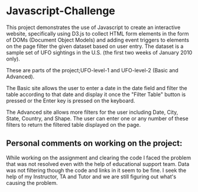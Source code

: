 # Javascript-Challenge

This project demonstrates the use of Javascript to create an interactive website, specifically using D3.js to collect HTML form elements in the form of DOMs (Document Object Models) and adding event triggers to elements on the page filter the given dataset based on user entry. The dataset is a sample set of UFO sightings in the U.S. (the first two weeks of January 2010 only).

These are parts of the project;UFO-level-1 and UFO-level-2 (Basic and Advanced).

The Basic site allows the user to enter a date in the date field and filter the table according to that date and display it once the "Filter Table" button is pressed or the Enter key is pressed on the keyboard.

The Advanced site allows more filters for the user including Date, City, State, Country, and Shape. The user can enter one or any number of these filters to return the filtered table displayed on the page.

## Personal comments on working on the project:
While working on the assignment and clearing the code I faced the problem that was not resolved even with the help of educational support team. Data was not filtering  though the code and links in it seem to be fine. I seek the help of my Instructor, TA and Tutor and we are still figuring out what's causing the problem.

